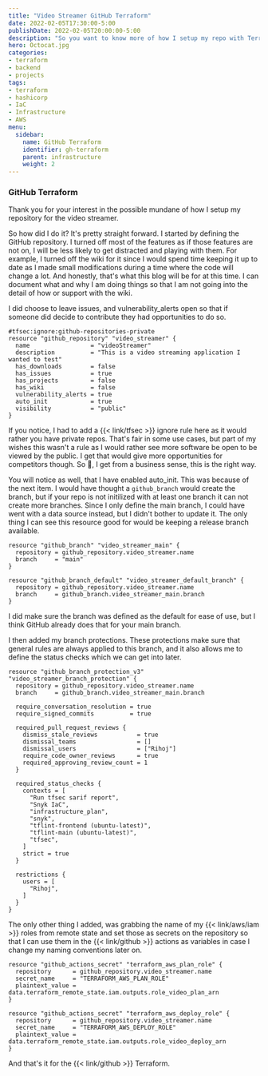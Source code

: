 ```yaml
---
title: "Video Streamer GitHub Terraform"
date: 2022-02-05T17:30:00-5:00
publishDate: 2022-02-05T20:00:00-5:00
description: "So you want to know more of how I setup my repo with Terraform eh?"
hero: Octocat.jpg
categories:
- terraform
- backend
- projects
tags:
- terraform
- hashicorp
- IaC
- Infrastructure
- AWS
menu:
  sidebar:
    name: GitHub Terraform
    identifier: gh-terraform
    parent: infrastructure
    weight: 2
---
```



### GitHub Terraform
Thank you for your interest in the possible mundane of how I setup my repository for the video streamer.

So how did I do it? It's pretty straight forward. I started by defining the GitHub repository. I turned off most of the features as if those features are not on, I will be less likely to get distracted and playing with them. For example, I turned off the wiki for it since I would spend time keeping it up to date as I made small modifications during a time where the code will change a lot. And honestly, that's what this blog will be for at this time. I can document what and why I am doing things so that I am not going into the detail of how or support with the wiki.

I did choose to leave issues, and vulnerability_alerts open so that if someone did decide to contribute they had opportunities to do so.

```hcl
#tfsec:ignore:github-repositories-private
resource "github_repository" "video_streamer" {
  name                 = "videoStreamer"
  description          = "This is a video streaming application I wanted to test"
  has_downloads        = false
  has_issues           = true
  has_projects         = false
  has_wiki             = false
  vulnerability_alerts = true
  auto_init            = true
  visibility           = "public"
}
```

If you notice, I had to add a {{< link/tfsec >}} ignore rule here as it would rather you have private repos. That's fair in some use cases, but part of my wishes this wasn't a rule as I would rather see more software be open to be viewed by the public. I get that would give more opportunities for competitors though. So :shrug:, I get from a business sense, this is the right way.

You will notice as  well, that I have enabled auto_init. This was because of the next item. I would have thought a `github_branch` would create the branch, but if your repo is not initilized with at least one branch it can not create more branches. Since I only define the main branch, I could have went with a data source instead, but I didn't bother to update it. The only thing I can see this resource good for would be keeping a release branch available.

```hcl
resource "github_branch" "video_streamer_main" {
  repository = github_repository.video_streamer.name
  branch     = "main"
}

resource "github_branch_default" "video_streamer_default_branch" {
  repository = github_repository.video_streamer.name
  branch     = github_branch.video_streamer_main.branch
}
```

I did make sure the branch was defined as the default for ease of use, but I think GitHub already does that for your main branch.

I then added my branch protections. These protections make sure that general rules are always applied to this branch, and it also allows me to define the status checks which we can get into later.

```hcl
resource "github_branch_protection_v3" "video_streamer_branch_protection" {
  repository = github_repository.video_streamer.name
  branch     = github_branch.video_streamer_main.branch

  require_conversation_resolution = true
  require_signed_commits          = true

  required_pull_request_reviews {
    dismiss_stale_reviews           = true
    dismissal_teams                 = []
    dismissal_users                 = ["Rihoj"]
    require_code_owner_reviews      = true
    required_approving_review_count = 1
  }

  required_status_checks {
    contexts = [
      "Run tfsec sarif report",
      "Snyk IaC",
      "infrastructure_plan",
      "snyk",
      "tflint-frontend (ubuntu-latest)",
      "tflint-main (ubuntu-latest)",
      "tfsec",
    ]
    strict = true
  }

  restrictions {
    users = [
      "Rihoj",
    ]
  }
}

```

The only other thing I added, was grabbing the name of my {{< link/aws/iam >}} roles from remote state and set those as secrets on the repository so that I can use them in the {{< link/github >}} actions as variables in case I change my naming conventions later on.

```hcl
resource "github_actions_secret" "terraform_aws_plan_role" {
  repository      = github_repository.video_streamer.name
  secret_name     = "TERRAFORM_AWS_PLAN_ROLE"
  plaintext_value = data.terraform_remote_state.iam.outputs.role_video_plan_arn
}

resource "github_actions_secret" "terraform_aws_deploy_role" {
  repository      = github_repository.video_streamer.name
  secret_name     = "TERRAFORM_AWS_DEPLOY_ROLE"
  plaintext_value = data.terraform_remote_state.iam.outputs.role_video_deploy_arn
}
```

And that's it for the {{< link/github >}} Terraform.
